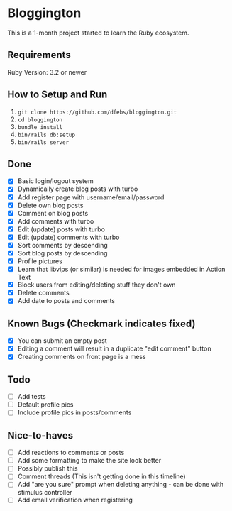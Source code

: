 # Bloggington

This is a 1-month project started to learn the Ruby ecosystem. 

## Requirements
Ruby Version: 3.2 or newer

## How to Setup and Run
1. `git clone https://github.com/dfebs/bloggington.git`
1. `cd bloggington`
1. `bundle install`
1. `bin/rails db:setup`
1. `bin/rails server`

## Done
- [x] Basic login/logout system
- [x] Dynamically create blog posts with turbo
- [x] Add register page with username/email/password
- [x] Delete own blog posts
- [x] Comment on blog posts
- [x] Add comments with turbo
- [x] Edit (update) posts with turbo
- [x] Edit (update) comments with turbo
- [x] Sort comments by descending
- [x] Sort blog posts by descending
- [x] Profile pictures
- [x] Learn that libvips (or similar) is needed for images embedded in Action Text
- [x] Block users from editing/deleting stuff they don't own
- [x] Delete comments
- [x] Add date to posts and comments

## Known Bugs (Checkmark indicates fixed)
- [x] You can submit an empty post
- [x] Editing a comment will result in a duplicate "edit comment" button
- [x] Creating comments on front page is a mess

## Todo
- [ ] Add tests
- [ ] Default profile pics
- [ ] Include profile pics in posts/comments

## Nice-to-haves
- [ ] Add reactions to comments or posts
- [ ] Add some formatting to make the site look better
- [ ] Possibly publish this
- [ ] Comment threads (This isn't getting done in this timeline)
- [ ] Add "are you sure" prompt when deleting anything - can be done with stimulus controller
- [ ] Add email verification when registering